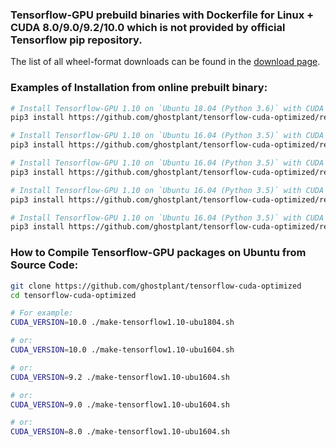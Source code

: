 ### Tensorflow-GPU prebuild binaries with Dockerfile for Linux + CUDA 8.0/9.0/9.2/10.0 which is not provided by official Tensorflow pip repository.

The list of all wheel-format downloads can be found in the [download page](https://github.com/ghostplant/tensorflow-cuda-optimized/releases).

### Examples of Installation from online prebuilt binary:

```sh
# Install Tensorflow-GPU 1.10 on `Ubuntu 18.04 (Python 3.6)` with CUDA 10.0:
pip3 install https://github.com/ghostplant/tensorflow-cuda-optimized/releases/download/tf-1.10-ubuntu/tensorflow-1.10_cuda10.0_ubu1804-cp36-cp36m-linux_x86_64.whl

# Install Tensorflow-GPU 1.10 on `Ubuntu 16.04 (Python 3.5)` with CUDA 10.0:
pip3 install https://github.com/ghostplant/tensorflow-cuda-optimized/releases/download/tf-1.10-ubuntu/tensorflow-1.10_cuda10.0_ubu1604-cp35-cp35m-linux_x86_64.whl

# Install Tensorflow-GPU 1.10 on `Ubuntu 16.04 (Python 3.5)` with CUDA 9.2:
pip3 install https://github.com/ghostplant/tensorflow-cuda-optimized/releases/download/tf-1.10-ubuntu/tensorflow-1.10_cuda9.2_ubu1604-cp35-cp35m-linux_x86_64.whl

# Install Tensorflow-GPU 1.10 on `Ubuntu 16.04 (Python 3.5)` with CUDA 9.0:
pip3 install https://github.com/ghostplant/tensorflow-cuda-optimized/releases/download/tf-1.10-ubuntu/tensorflow-1.10_cuda9.0_ubu1604-cp35-cp35m-linux_x86_64.whl

# Install Tensorflow-GPU 1.10 on `Ubuntu 16.04 (Python 3.5)` with CUDA 8.0:
pip3 install https://github.com/ghostplant/tensorflow-cuda-optimized/releases/download/tf-1.10-ubuntu/tensorflow-1.10_cuda8.0_ubu1604-cp35-cp35m-linux_x86_64.whl
```


### How to Compile Tensorflow-GPU packages on Ubuntu from Source Code:

```sh
git clone https://github.com/ghostplant/tensorflow-cuda-optimized
cd tensorflow-cuda-optimized

# For example:
CUDA_VERSION=10.0 ./make-tensorflow1.10-ubu1804.sh

# or:
CUDA_VERSION=10.0 ./make-tensorflow1.10-ubu1604.sh

# or:
CUDA_VERSION=9.2 ./make-tensorflow1.10-ubu1604.sh

# or:
CUDA_VERSION=9.0 ./make-tensorflow1.10-ubu1604.sh

# or:
CUDA_VERSION=8.0 ./make-tensorflow1.10-ubu1604.sh
```
